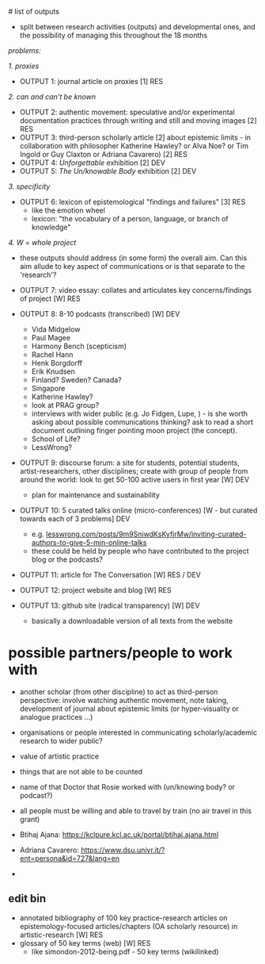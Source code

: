 
# list of outputs

- split between research activities (outputs) and developmental ones, and the possibility of managing this throughout the 18 months

_problems:_

_1. proxies_

- OUTPUT 1: journal article on proxies [1] RES

_2. can and can't be known_

- OUTPUT 2: authentic movement: speculative and/or experimental documentation practices through writing and still and moving images [2] RES
- OUTPUT 3: third-person scholarly article [2] about epistemic limits - in collaboration with philosopher Katherine Hawley? or Alva Noe? or Tim Ingold or Guy Claxton or Adriana Cavarero) [2] RES
- OUTPUT 4: _Unforgettable_ exhibition [2] DEV
- OUTPUT 5: _The Un/knowable Body_ exhibition [2] DEV

_3. specificity_

- OUTPUT 6: lexicon of epistemological "findings and failures" [3] RES
    + like the emotion wheel
    + lexicon: "the vocabulary of a person, language, or branch of knowledge"

_4. W = whole project_

- these outputs should address (in some form) the overall aim. Can this aim allude to key aspect of communications or is that separate to the 'research'?

- OUTPUT 7: video essay: collates and articulates key concerns/findings of project [W] RES
- OUTPUT 8: 8-10 podcasts (transcribed) [W] DEV
    + Vida Midgelow
    + Paul Magee
    + Harmony Bench (scepticism)
    + Rachel Hann
    + Henk Borgdorff
    + Erik Knudsen
    + Finland? Sweden? Canada? 
    + Singapore
    + Katherine Hawley?
    + look at PRAG group?
    + interviews with wider public (e.g. Jo Fidgen, Lupe, ) - is she worth asking about possible communications thinking? ask to read a short document outlining finger pointing moon project (the concept).
    + School of Life? 
    + LessWrong? 

- OUTPUT 9: discourse forum: a site for students, potential students, artist-researchers, other disciplines; create with group of people from around the world: look to get 50-100 active users in first year [W] DEV
    + plan for maintenance and sustainability
- OUTPUT 10: 5 curated talks online (micro-conferences) [W - but curated towards each of 3 problems] DEV
    + e.g. [lesswrong.com/posts/9m9SniwdKsKyfjrMw/inviting-curated-authors-to-give-5-min-online-talks](https://www.lesswrong.com/posts/9m9SniwdKsKyfjrMw/inviting-curated-authors-to-give-5-min-online-talks)
    + these could be held by people who have contributed to the project blog or the podcasts? 
- OUTPUT 11: article for The Conversation [W] RES / DEV
- OUTPUT 12: project website and blog [W] RES

- OUTPUT 13: github site (radical transparency) [W] DEV
    + basically a downloadable version of all texts from the website


# possible partners/people to work with

- another scholar (from other discipline) to act as third-person perspective: involve watching authentic movement, note taking, development of journal about epistemic limits (or hyper-visuality or analogue practices ...)
- organisations or people interested in communicating scholarly/academic research to wider public? 
- value of artistic practice
- things that are not able to be counted
- name of that Doctor that Rosie worked with (un/knowing body? or podcast?)

- all people must be willing and able to travel by train (no air travel in this grant)

- Btihaj Ajana: https://kclpure.kcl.ac.uk/portal/btihaj.ajana.html
- Adriana Cavarero: https://www.dsu.univr.it/?ent=persona&id=727&lang=en
- 

## edit bin

- annotated bibliography of 100 key practice-research articles on epistemology-focused articles/chapters (OA scholarly resource) in artistic-research [W] RES
- glossary of 50 key terms (web) [W] RES
    + like simondon-2012-being.pdf - 50 key terms (wikilinked)


